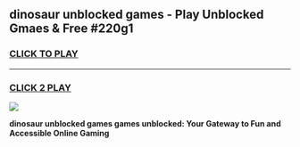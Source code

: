 
## dinosaur unblocked games - Play Unblocked Gmaes & Free #220g1
<h3>
<a href="https://news.freeplayer.one?title=dinosaur_unblocked_games&ref=03M">CLICK TO PLAY</a></h3>
<hr>

<h3>
<a href="https://news.freeplayer.one?title=dinosaur_unblocked_games&ref=03M">CLICK 2 PLAY</a>
  
</h3>

<a href="https://news.freeplayer.one?title=dinosaur_unblocked_games&ref=03M"><img src="https://clearcache.store/games.png"></a>


**dinosaur unblocked games games unblocked: Your Gateway to Fun and Accessible Online Gaming**
